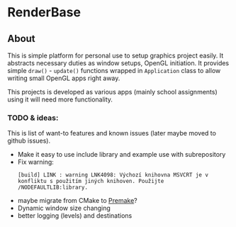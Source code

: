 # RenderBase

## About
This is simple platform for personal use to setup graphics project easily.
It abstracts necessary duties as window setups, OpenGL initiation.
It provides simple `draw()` - `update()` functions wrapped in `Application` class to allow writing small OpenGL apps right away.

This projects is developed as various apps (mainly school assignments) using it will need more functionality.

### TODO & ideas:
This is list of want-to features and known issues (later maybe moved to github issues).

* Make it easy to use include library and example use with subrepository
* Fix warning:
  ```
  [build] LINK : warning LNK4098: Výchozí knihovna MSVCRT je v konfliktu s použitím jiných knihoven. Použijte /NODEFAULTLIB:library.
  ```
* maybe migrate from CMake to [Premake](https://premake.github.io/)?
* Dynamic window size changing
* better logging (levels) and destinations
